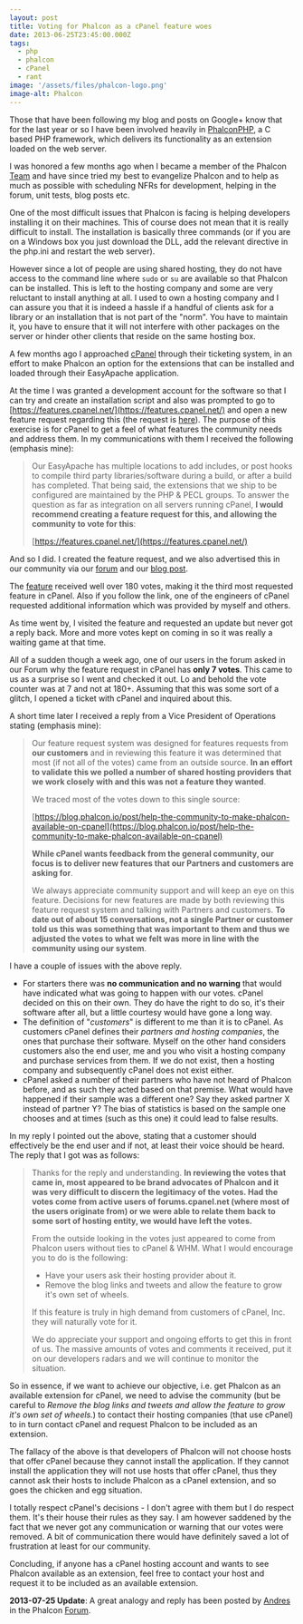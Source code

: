 ```yaml
---
layout: post
title: Voting for Phalcon as a cPanel feature woes
date: 2013-06-25T23:45:00.000Z
tags:
  - php
  - phalcon
  - cPanel
  - rant
image: '/assets/files/phalcon-logo.png'
image-alt: Phalcon
---
```

Those that have been following my blog and posts on Google+ know that for the last year or so I have been involved heavily in [PhalconPHP](https://phalcon.io/), a C based PHP framework, which delivers its functionality as an extension loaded on the web server.

I was honored a few months ago when I became a member of the Phalcon [Team](https://phalcon.io/en/team) and have since tried my best to evangelize Phalcon and to help as much as possible with scheduling NFRs for development, helping in the forum, unit tests, blog posts etc.

One of the most difficult issues that Phalcon is facing is helping developers installing it on their machines. This of course does not mean that it is really difficult to install. The installation is basically three commands (or if you are on a Windows box you just download the DLL, add the relevant directive in the php.ini and restart the web server).

However since a lot of people are using shared hosting, they do not have access to the command line where `sudo` or `su` are available so that Phalcon can be installed. This is left to the hosting company and some are very reluctant to install anything at all. I used to own a hosting company and I can assure you that it is indeed a hassle if a handful of clients ask for a library or an installation that is not part of the "norm". You have to maintain it, you have to ensure that it will not interfere with other packages on the server or hinder other clients that reside on the same hosting box.

A few months ago I approached [cPanel](https://www.cpanel.net/) through their ticketing system, in an effort to make Phalcon an option for the extensions that can be installed and loaded through their EasyApache application. 

At the time I was granted a development account for the software so that I can try and create an installation script and also was prompted to go to [https://features.cpanel.net/](https://features.cpanel.net/) and open a new feature request regarding this (the request is [here](https://features.cpanel.net/responses/add-support-for-phalconphp-extension-apache-php)). The purpose of this exercise is for cPanel to get a feel of what features the community needs and address them. In my communications with them I received the following (emphasis mine):

> Our EasyApache has multiple locations to add includes, or post hooks to compile third party libraries/software during a build, or after a build has completed. That being said, the extensions that we ship to be configured are maintained by the PHP & PECL groups. To answer the question as far as integration on all servers running cPanel, **I would recommend creating a feature request for this, and allowing the community to vote for this**:
>
> [https://features.cpanel.net/](https://features.cpanel.net/)

And so I did. I created the feature request, and we also advertised this in our community via our [forum](https://forum.phalcon.io) and our [blog post](https://blog.phalcon.io/post/help-the-community-to-make-phalcon-available-on-cpanel).

The [feature](https://features.cpanel.net/responses/add-support-for-phalconphp-extension-apache-php) received well over 180 votes, making it the third most requested feature in cPanel. Also if you follow the link, one of the engineers of cPanel requested additional information which was provided by myself and others.

As time went by, I visited the feature and requested an update but never got a reply back. More and more votes kept on coming in so it was really a waiting game at that time.

All of a sudden though a week ago, one of our users in the forum asked in our Forum why the feature request in cPanel has **only 7 votes**. This came to us as a surprise so I went and checked it out. Lo and behold the vote counter was at 7 and not at 180+. Assuming that this was some sort of a glitch, I opened a ticket with cPanel and inquired about this.

A short time later I received a reply from a Vice President of Operations stating (emphasis mine):

> Our feature request system was designed for features requests from **our customers** and in reviewing this feature it was determined that most (if not all of the votes) came from an outside source. **In an effort to validate this we polled a number of shared hosting providers that we work closely with and this was not a feature they wanted**.
>
> We traced most of the votes down to this single source:
>
> [https://blog.phalcon.io/post/help-the-community-to-make-phalcon-available-on-cpanel](https://blog.phalcon.io/post/help-the-community-to-make-phalcon-available-on-cpanel)
>
> **While cPanel wants feedback from the general community, our focus is to deliver new features that our Partners and customers are asking for**.
> 
> We always appreciate community support and will keep an eye on this feature. Decisions for new features are made by both reviewing this feature request system and talking with Partners and customers. **To date out of about 15 conversations, not a single Partner or customer told us this was something that was important to them and thus we adjusted the votes to what we felt was more in line with the community using our system**.

I have a couple of issues with the above reply.

* For starters there was **no communication and no warning** that would have indicated what was going to happen with our votes. cPanel decided on this on their own. They do have the right to do so, it's their software after all, but a little courtesy would have gone a long way.
* The definition of "*customers*" is different to me than it is to cPanel. As customers cPanel defines their *partners and hosting companies*, the ones that purchase their software. Myself on the other hand considers customers also the end user, me and you who visit a hosting company and purchase services from them. If we do not exist, then a hosting company and subsequently cPanel does not exist either.
* cPanel asked a number of their partners who have not heard of Phalcon before, and as such they acted based on that premise. What would have happened if their sample was a different one? Say they asked partner X instead of partner Y? The bias of statistics is based on the sample one chooses and at times (such as this one) it could lead to false results.

In my reply I pointed out the above, stating that a customer should effectively be the end user and if not, at least their voice should be heard. The reply that I got was as follows:

> Thanks for the reply and understanding. **In reviewing the votes that came in, most appeared to be brand advocates of Phalcon and it was very difficult to discern the legitimacy of the votes. Had the votes come from active users of forums.cpanel.net (where most of the users originate from) or we were able to relate them back to some sort of hosting entity, we would have left the votes.**
>
> From the outside looking in the votes just appeared to come from Phalcon users without ties to cPanel & WHM. What I would encourage you to do is the following:
>
> * Have your users ask their hosting provider about it.
> * Remove the blog links and tweets and allow the feature to grow it's own set of wheels.
>
> If this feature is truly in high demand from customers of cPanel, Inc. they will naturally vote for it.
>
> We do appreciate your support and ongoing efforts to get this in front of us. The massive amounts of votes and comments it received, put it on our developers radars and we will continue to monitor the situation.

So in essence, if we want to achieve our objective, i.e. get Phalcon as an available extension for cPanel, we need to advise the community (but be careful to *Remove the blog links and tweets and allow the feature to grow it's own set of wheels.*) to contact their hosting companies (that use cPanel) to in turn contact cPanel and request Phalcon to be included as an extension.

The fallacy of the above is that developers of Phalcon will not choose hosts that offer cPanel because they cannot install the application. If they cannot install the application they will not use hosts that offer cPanel, thus they cannot ask their hosts to include Phalcon as a cPanel extension, and so goes the chicken and egg situation.

I totally respect cPanel's decisions - I don't agree with them but I do respect them. It's their house their rules as they say. I am however saddened by the fact that we never got any communication or warning that our votes were removed. A bit of communication there would have definitely saved a lot of frustration at least for our community.

Concluding, if anyone has a cPanel hosting account and wants to see Phalcon available as an extension, feel free to contact your host and request it to be included as an available extension.

**2013-07-25 Update**: A great analogy and reply has been posted by [Andres](https://phalcon.io/team) in the Phalcon [Forum](https://forum.phalcon.io/discussion/488/what-happened-to-our-votes-for-including-phalcon-in-cpanel#C1988).
